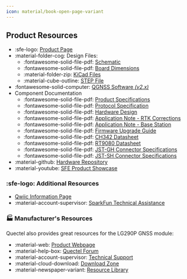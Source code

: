 ```yaml
---
icon: material/book-open-page-variant
---
```


## Product Resources

- :sfe-logo: [Product Page](https://www.sparkfun.com/sparkfun-quadband-gnss-rtk-breakout-lg290p-qwiic.html)
- :material-folder-cog: Design Files:
	- :fontawesome-solid-file-pdf: [Schematic](./assets/board_files/schematic.pdf)
	- :fontawesome-solid-file-pdf: [Board Dimensions](./assets/board_files/dimensions.pdf)
	- :material-folder-zip: [KiCad Files](./assets/board_files/kicad_files.zip)
	- :material-cube-outline: [STEP File](./assets/3d_model/cad_model.step)
- :fontawesome-solid-computer: [QGNSS Software *(v2.x)*](https://www.quectel.com/download/qgnss_v2-0_en/)
- Component Documentation
	- :fontawesome-solid-file-pdf: [Product Specifications](./assets/component_documentation/Quectel_LG290P03_GNSS_Module_Specification_V1.2.pdf)
	- :fontawesome-solid-file-pdf: [Protocol Specification](./assets/component_documentation/quectel_lg290p03lgx80p03_gnss_protocol_specification_v1-1.pdf)
	- :fontawesome-solid-file-pdf: [Hardware Design](./assets/component_documentation/quectel_lg290p03_hardware_design_v1-1.pdf)
	- :fontawesome-solid-file-pdf: [Application Note - RTK Corrections](./assets/component_documentation/quectel_lg290p03lgx80p03_rtk_application_note_v1-1.pdf)
	- :fontawesome-solid-file-pdf: [Application Note - Base Station](./assets/component_documentation/quectel_lg290p03lgx80p_series_base_station_mode_application_note_v1-1.pdf)
	- :fontawesome-solid-file-pdf: [Firmware Upgrade Guide](./assets/component_documentation/quectel_lg290p03lgx80p03_firmware_upgrade_guide_v1-1.pdf)
	- :fontawesome-solid-file-pdf: [CH342 Datasheet](./assets/component_documentation/CH342%20Datasheet.pdf)
	- :fontawesome-solid-file-pdf: [RT9080 Datasheet](./assets/component_documentation/DS9080.pdf)
	- :fontawesome-solid-file-pdf: [JST-GH Connector Specifications](./assets/component_documentation/JST-GH_datasheet.pdf)
	- :fontawesome-solid-file-pdf: [JST-SH Connector Specifications](./assets/component_documentation/JST-SH_datasheet.pdf)
- :material-github: [Hardware Repository](https://github.com/sparkfun/SparkFun_LG290P_Quadband_GNSS_RTK_Breakout)
- :material-youtube: [SFE Product Showcase](https://www.youtube.com/watch?v=a-aU4-Yodzg)


### :sfe-logo: Additional Resources

- [Qwiic Information Page](https://www.sparkfun.com/qwiic)
- :material-account-supervisor: [SparkFun Technical Assistance](https://www.sparkfun.com/technical_assistance)


### 🏭&nbsp;Manufacturer's Resources
Quectel also provides great resources for the LG290P GNSS module:

- :material-web: [Product Webpage](https://www.quectel.com/product/gnss-lg290p/)
- :material-help-box: [Quectel Forum](https://forums.quectel.com/)
- :material-account-supervisor: [Technical Support](https://www.quectel.com/tech-support/)
- :material-cloud-download: [Download Zone](https://www.quectel.com/download-zone/?_sft_product_cat=gnss-modules-standalone)
- :material-newspaper-variant: [Resource Library](https://www.quectel.com/library?_sft_topic=gnss)
